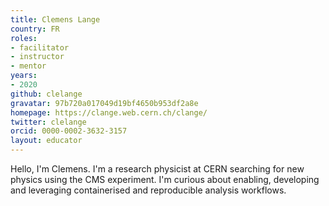 ```yaml
---
title: Clemens Lange
country: FR
roles:
- facilitator
- instructor
- mentor
years:
- 2020
github: clelange
gravatar: 97b720a017049d19bf4650b953df2a8e
homepage: https://clange.web.cern.ch/clange/
twitter: clelange
orcid: 0000-0002-3632-3157
layout: educator
---
```


Hello, I'm Clemens. I'm a research physicist at CERN searching for new physics using the CMS experiment. I'm curious about enabling, developing and leveraging containerised and reproducible analysis workflows.